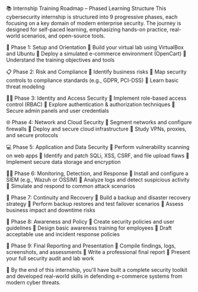 📚 Internship Training Roadmap – Phased Learning Structure
This cybersecurity internship is structured into 9 progressive phases, each focusing on a key domain of modern enterprise security. The journey is designed for self-paced learning, emphasizing hands-on practice, real-world scenarios, and open-source tools.

🔧 Phase 1: Setup and Orientation
🔹 Build your virtual lab using VirtualBox and Ubuntu
🔹 Deploy a simulated e-commerce environment (OpenCart)
🔹 Understand the training objectives and tools

📋 Phase 2: Risk and Compliance
🔹 Identify business risks
🔹 Map security controls to compliance standards (e.g., GDPR, PCI-DSS)
🔹 Learn basic threat modeling

🧑‍💼 Phase 3: Identity and Access Security
🔹 Implement role-based access control (RBAC)
🔹 Explore authentication & authorization techniques
🔹 Secure admin panels and user credentials

🌐 Phase 4: Network and Cloud Security
🔹 Segment networks and configure firewalls
🔹 Deploy and secure cloud infrastructure
🔹 Study VPNs, proxies, and secure protocols

💻 Phase 5: Application and Data Security
🔹 Perform vulnerability scanning on web apps
🔹 Identify and patch SQLi, XSS, CSRF, and file upload flaws
🔹 Implement secure data storage and encryption

🕵️‍♂️ Phase 6: Monitoring, Detection, and Response
🔹 Install and configure a SIEM (e.g., Wazuh or OSSIM)
🔹 Analyze logs and detect suspicious activity
🔹 Simulate and respond to common attack scenarios

🔁 Phase 7: Continuity and Recovery
🔹 Build a backup and disaster recovery strategy
🔹 Perform backup restores and test failover scenarios
🔹 Assess business impact and downtime risks

📢 Phase 8: Awareness and Policy
🔹 Create security policies and user guidelines
🔹 Design basic awareness training for employees
🔹 Draft acceptable use and incident response policies

📝 Phase 9: Final Reporting and Presentation
🔹 Compile findings, logs, screenshots, and assessments
🔹 Write a professional final report
🔹 Present your full security audit and lab work

💼 By the end of this internship, you'll have built a complete security toolkit and developed real-world skills in defending e-commerce systems from modern cyber threats.

